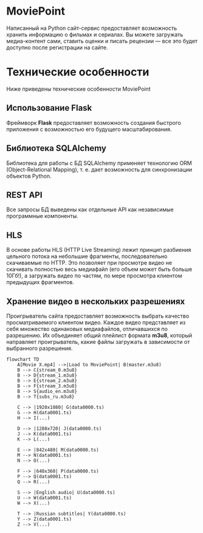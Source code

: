 ﻿# MoviePoint

Написанный на Python сайт-сервис предоставляет возможность хранить информацию о фильмах и сериалах. Вы можете загружать медиа-контент сами, ставить оценки и писать рецензии — все это будет доступно после регистрации на сайте.


# Технические особенности

Ниже приведены технические особенности MoviePoint

## Использование Flask

Фреймворк **Flask** предоставляет возможность создания быстрого приложения с возможностью его будущего масштабирования.

## Библиотека SQLAlchemy

Библиотека для работы с БД SQLAlchemy применяет технологию ORM (Object-Relational Mapping), т. е. дает возможность для синхронизации объектов Python.

## REST API

Все запросы БД выведены как отдельные API как независимые программные компоненты.

## HLS

В основе работы HLS (HTTP Live Streaming) лежит принцип разбиения цельного потока на небольшие фрагменты, последовательно скачиваемые по HTTP. Это позволяет при просмотре видео не скачивать полностью весь медиафайл (его объем может быть больше 10Гб!), а загружать видео по частям, по мере просмотра клиентом предыдущих фрагментов.

## Хранение видео в нескольких разрешениях

Проигрыватель сайта предоставляет возможность выбрать качество просматриваемого клиентом видео. Каждое видео представляет из себя множество одинаковых медиафайлов, отличавшихся по разрешению. Их объединяет общий плейлист формата **m3u8**, который направляет проигрыватель, какие файлы загружать в зависимости от выбранного разрешения.

```mermaid
flowchart TD
    A[Movie X.mp4] -->|Load to MoviePoint| B(master.m3u8)
    B --> C{stream_0.m3u8}
    B --> D{stream_1.m3u8}
    B --> E{stream_2.m3u8}
    B --> F{stream_3.m3u8}
    B --> S{audio_en.m3u8}
    B --> T{subs_ru.m3u8}

    C --> |1920x1080| G(data0000.ts)
    G --> H(data0001.ts)
    H --> I(...)

    D --> |1280x720| J(data0000.ts)
    J --> K(data0001.ts)
    K --> L(...)

    E --> |842x480| M(data0000.ts)
    M --> N(data0001.ts)
    N --> O(...)

    F --> |640x360| P(data0000.ts)
    P --> Q(data0001.ts)
    Q --> R(...)

    S --> |English audio| U(data0000.ts)
    U --> W(data0001.ts)
    W --> X(...)

    T --> |Russian subtitles| Y(data0000.ts)
    Y --> Z(data0001.ts)
    Z --> V(...)
```

